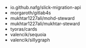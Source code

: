 - io.github.nafg/slick-migration-api
- morgaroth/gitlab4s
- mukhtar1227ali/mohd-steward
- mukhtar1227ali/mukhtar-steward
- tyoras/cards
- valencik/sequoia
- valencik/sillygraph
